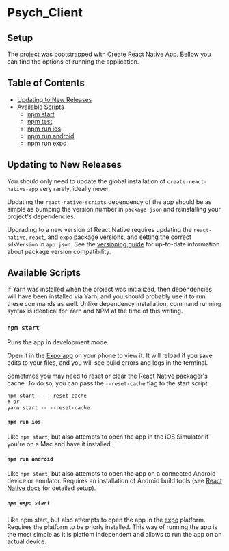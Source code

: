 Psych_Client
===

## Setup

The project was bootstrapped with [Create React Native App](https://github.com/react-community/create-react-native-app).
Bellow you can find the options of running the application.

## Table of Contents

* [Updating to New Releases](#updating-to-new-releases)
* [Available Scripts](#available-scripts)
  * [npm start](#npm-start)
  * [npm test](#npm-test)
  * [npm run ios](#npm-run-ios)
  * [npm run android](#npm-run-android)
  * [npm run expo](#npm-run-expo)


## Updating to New Releases

You should only need to update the global installation of `create-react-native-app` very rarely, ideally never.

Updating the `react-native-scripts` dependency of the app should be as simple as bumping the version number in `package.json` and reinstalling your project's dependencies.

Upgrading to a new version of React Native requires updating the `react-native`, `react`, and `expo` package versions, and setting the correct `sdkVersion` in `app.json`. See the [versioning guide](https://github.com/react-community/create-react-native-app/blob/master/VERSIONS.md) for up-to-date information about package version compatibility.

## Available Scripts

If Yarn was installed when the project was initialized, then dependencies will have been installed via Yarn, and you should probably use it to run these commands as well. Unlike dependency installation, command running syntax is identical for Yarn and NPM at the time of this writing.

### `npm start`

Runs the app in development mode.

Open it in the [Expo app](https://expo.io) on your phone to view it. It will reload if you save edits to your files, and you will see build errors and logs in the terminal.

Sometimes you may need to reset or clear the React Native packager's cache. To do so, you can pass the `--reset-cache` flag to the start script:

```
npm start -- --reset-cache
# or
yarn start -- --reset-cache
```

#### `npm run ios`

Like `npm start`, but also attempts to open the app in the iOS Simulator if you're on a Mac and have it installed.

#### `npm run android`

Like `npm start`, but also attempts to open the app on a connected Android device or emulator. Requires an installation of Android build tools (see [React Native docs](https://facebook.github.io/react-native/docs/getting-started.html) for detailed setup).

##### `npm expo start`
Like npm start, but also attempts to open the app in the [expo](https://expo.io/learn) platform. Requires the platform to be priorly installed.
This way of running the app is the most simple as it is platfom independent and allows to run the app on an actual device.
